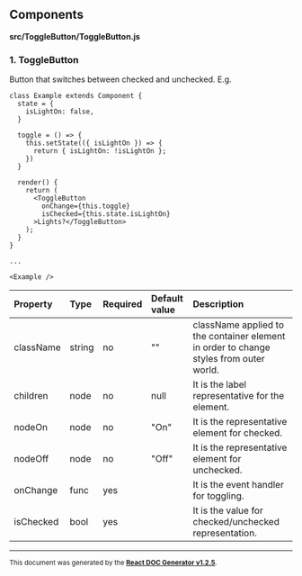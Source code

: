 Components
----------

**src/ToggleButton/ToggleButton.js**

### 1. ToggleButton

Button that switches between checked and unchecked.
E.g.
```
class Example extends Component {
  state = {
    isLightOn: false,
  }

  toggle = () => {
    this.setState(({ isLightOn }) => {
      return { isLightOn: !isLightOn };
    })
  }

  render() {
    return (
      <ToggleButton
        onChange={this.toggle}
        isChecked={this.state.isLightOn}
      >Lights?</ToggleButton>
    );
  }
}

...

<Example />
```



Property | Type | Required | Default value | Description
:--- | :--- | :--- | :--- | :---
className|string|no|""|className applied to the container element in order to change styles from outer world.
children|node|no|null|It is the label representative for the element.
nodeOn|node|no|"On"|It is the representative element for checked.
nodeOff|node|no|"Off"|It is the representative element for unchecked.
onChange|func|yes||It is the event handler for toggling.
isChecked|bool|yes||It is the value for checked/unchecked representation.
-----

<sub>This document was generated by the <a href="https://github.com/marborkowski/react-doc-generator" target="_blank">**React DOC Generator v1.2.5**</a>.</sub>
